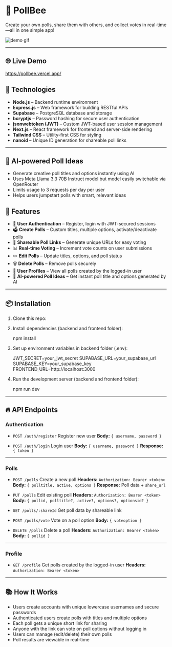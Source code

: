 # 🐝 PollBee

Create your own polls, share them with others, and collect votes in real-time—all in one simple app!

<img src="https://github.com/user-attachments/assets/45c2aaa1-7024-413f-9d0f-7be91dd9db54" alt="demo gif" />

---

## 🌐 Live Demo

https://pollbee.vercel.app/

## 🚀 Technologies

- **Node.js** – Backend runtime environment
- **Express.js** – Web framework for building RESTful APIs
- **Supabase** – PostgreSQL database and storage
- **bcryptjs** – Password hashing for secure user authentication
- **jsonwebtoken (JWT)** – Custom JWT-based user session management
- **Next.js** – React framework for frontend and server-side rendering
- **Tailwind CSS** – Utility-first CSS for styling
- **nanoid** – Unique ID generation for shareable poll links

---

## 🤖 AI-powered Poll Ideas

- Generate creative poll titles and options instantly using AI
- Uses Meta Llama 3.3 70B Instruct model but model easily switchable via OpenRouter
- Limits usage to 3 requests per day per user
- Helps users jumpstart polls with smart, relevant ideas

## 📌 Features

- 🔐 **User Authentication** – Register, login with JWT-secured sessions
- 🗳️ **Create Polls** – Custom titles, multiple options, activate/deactivate polls
- 🔗 **Shareable Poll Links** – Generate unique URLs for easy voting
- 📊 **Real-time Voting** – Increment vote counts on user submissions
- ✏️ **Edit Polls** – Update titles, options, and poll status
- 🗑️ **Delete Polls** – Remove polls securely
- 👤 **User Profiles** – View all polls created by the logged-in user
- 🤖 **AI-powered Poll Ideas** – Get instant poll title and options generated by AI

---

## 📦 Installation

1. Clone this repo:

2. Install dependencies (backend and frontend folder):

   npm install

3. Set up environment variables in backend folder (.env):

   JWT_SECRET=your_jwt_secret
   SUPABASE_URL=your_supabase_url
   SUPABASE_KEY=your_supabase_key
   FRONTEND_URL=http://localhost:3000

4. Run the development server (backend and frontend folder):

   npm run dev

---

## 🔥 API Endpoints

### Authentication

- `POST /auth/register`
  Register new user
  **Body:** `{ username, password }`

- `POST /auth/login`
  Login user
  **Body:** `{ username, password }`
  **Response:** `{ token }`

---

### Polls

- `POST /polls`
  Create a new poll
  **Headers:** `Authorization: Bearer <token>`
  **Body:** `{ polltitle, active, options }`
  **Response:** Poll data + `share_url`

- `PUT /polls`
  Edit existing poll
  **Headers:** `Authorization: Bearer <token>`
  **Body:** `{ pollid, polltitle?, active?, options?, optionsid? }`

- `GET /polls/:shareId`
  Get poll data by shareable link

- `POST /polls/vote`
  Vote on a poll option
  **Body:** `{ voteoption }`

- `DELETE /polls`
  Delete a poll
  **Headers:** `Authorization: Bearer <token>`
  **Body:** `{ pollid }`

---

### Profile

- `GET /profile`
  Get polls created by the logged-in user
  **Headers:** `Authorization: Bearer <token>`

---

## 📚 How It Works

- Users create accounts with unique lowercase usernames and secure passwords
- Authenticated users create polls with titles and multiple options
- Each poll gets a unique short link for sharing
- Anyone with the link can vote on poll options without logging in
- Users can manage (edit/delete) their own polls
- Poll results are viewable in real-time
